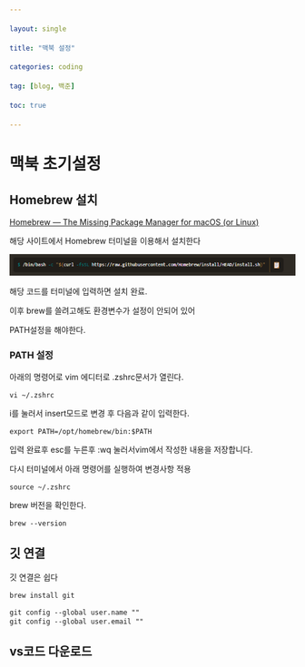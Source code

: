 ```yaml
---

layout: single

title: "맥북 설정"

categories: coding

tag: [blog, 백준]

toc: true

---
```

# 맥북 초기설정
## Homebrew 설치

[Homebrew — The Missing Package Manager for macOS (or Linux)](https://brew.sh/)

해당 사이트에서 Homebrew 터미널을 이용해서 설치한다 

![image-20240629161357601](../images/2024-06-29-Mac/image-20240629161357601.png)

해당 코드를 터미널에 입력하면 설치 완료.

이후  brew를 쓸려고해도 환경변수가 설정이 안되어 있어

PATH설정을 해야한다.

### PATH 설정

아래의 명령어로 vim 에디터로 .zshrc문서가 열린다.

```
vi ~/.zshrc
```

i를 눌러서  insert모드로 변경 후 다음과 같이 입력한다.

``` 
export PATH=/opt/homebrew/bin:$PATH
```

입력 완료후 esc를 누른후 :wq 눌러서vim에서 작성한 내용을 저장합니다.



다시 터미널에서 아래 명령어를 실행하여 변경사항 적용

```
source ~/.zshrc
```

brew 버전을 확인한다.

```
brew --version
```

## 깃 연결

깃 연결은 쉽다

```
brew install git
```



 ```
 git config --global user.name ""
 git config --global user.email ""
 ```

## vs코드 다운로드

